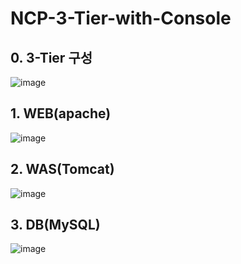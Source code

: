 # NCP-3-Tier-with-Console

## 0. 3-Tier 구성
![image](https://user-images.githubusercontent.com/110655818/217449649-b64274b3-3b38-43f4-af9e-6c403fca8371.png)

## 1. WEB(apache)
![image](https://user-images.githubusercontent.com/110655818/217449771-7050680c-02db-4404-a8df-73517505e875.png)

## 2. WAS(Tomcat)
![image](https://user-images.githubusercontent.com/110655818/217449831-bf0bfd4c-9f88-4293-bf83-dbafc117ade1.png)

## 3. DB(MySQL)
![image](https://user-images.githubusercontent.com/110655818/217449876-4ef97987-de60-4486-8075-83eb740de1c5.png)
